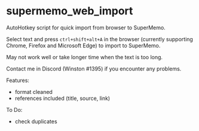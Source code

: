 # supermemo_web_import
 AutoHotkey script for quick import from browser to SuperMemo.

Select text and press `ctrl+shift+alt+A` in the browser (currently supporting Chrome, Firefox and Microsoft Edge) to import to SuperMemo.

May not work well or take longer time when the text is too long.

Contact me in Discord (Winston #1395) if you encounter any problems.

Features:

- format cleaned
- references included (title, source, link)

To Do:

- check duplicates
